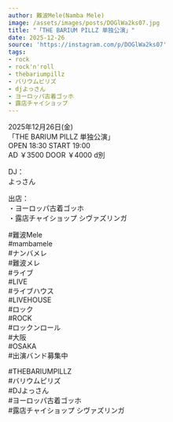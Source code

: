 ```yaml
---
author: 難波Mele(Namba Mele)
image: /assets/images/posts/DOGlWa2ks07.jpg
title: "「THE BARIUM PILLZ 単独公演」"
date: 2025-12-26
source: 'https://instagram.com/p/DOGlWa2ks07'
tags:
- rock
- rock'n'roll
- thebariumpillz
- バリウムピリズ
- djよっさん
- ヨーロッパ古着ゴッホ
- 露店チャイショップ
---
```

2025年12月26日(金)<br>
「THE BARIUM PILLZ 単独公演」<br>
OPEN 18:30 START 19:00<br>
AD ￥3500 DOOR ￥4000 d別

DJ：<br>
よっさん

出店：<br>
・ヨーロッパ古着ゴッホ<br>
・露店チャイショップ シヴァズリンガ

#難波Mele<br>
#mambamele<br>
#ナンバメレ<br>
#難波メレ<br>
#ライブ<br>
#LIVE<br>
#ライブハウス<br>
#LIVEHOUSE<br>
#ロック<br>
#ROCK<br>
#ロックンロール<br>
#大阪<br>
#OSAKA<br>
#出演バンド募集中

#THEBARIUMPILLZ<br>
#バリウムピリズ<br>
#DJよっさん<br>
#ヨーロッパ古着ゴッホ<br>
#露店チャイショップ シヴァズリンガ